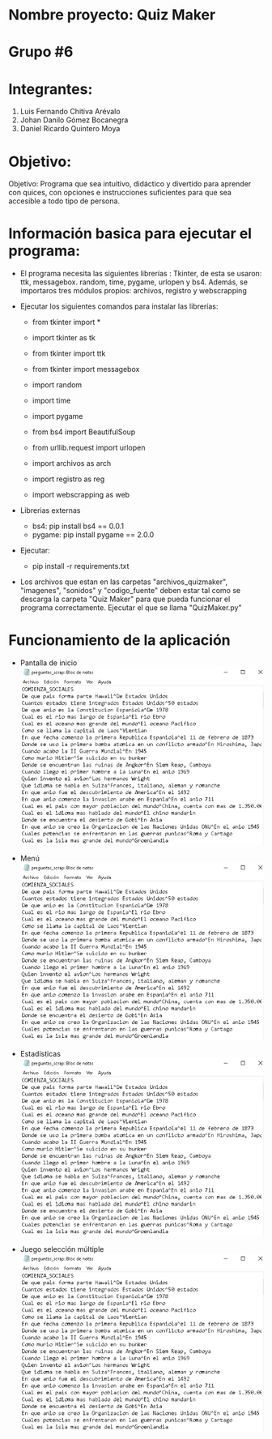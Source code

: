 # Nombre proyecto: Quiz Maker 

# Grupo #6

# Integrantes:
  1. Luis Fernando Chitiva Arévalo 
  2. Johan Danilo Gómez Bocanegra 
  3. Daniel Ricardo Quintero Moya

# Objetivo:
Objetivo: Programa que sea intuitivo, didáctico y divertido para aprender con quices, con opciones e 
instrucciones suficientes para que sea accesible a todo tipo de persona.

# Información basica para ejecutar el programa:

- El programa necesita las siguientes librerías : Tkinter, de esta se usaron: ttk, messagebox. random, time, pygame, urlopen y bs4. Además, se importaros tres módulos propios: archivos, registro y webscrapping

- Ejecutar los siguientes comandos para instalar las librerías:
    - from tkinter import *
    - import tkinter as tk
    - from tkinter import ttk
    - from tkinter import messagebox
    - import random
    - import time
    - import pygame
    - from bs4 import BeautifulSoup
    - from urllib.request import urlopen
    
    - import archivos as arch 
    - import registro as reg 
    - import webscrapping as web 
    
- Librerias externas

    - bs4: pip install bs4 == 0.0.1
    - pygame: pip install pygame == 2.0.0
    
- Ejecutar:

    - pip install -r requirements.txt

- Los archivos que estan en las carpetas "archivos_quizmaker", "imagenes", "sonidos" y "codigo_fuente" deben estar tal como se descarga la carpeta "Quiz Maker" para que pueda funcionar el programa correctamente. Ejecutar el que se llama "QuizMaker.py"

# Funcionamiento de la aplicación
- Pantalla de inicio
  ![alt tag](https://github.com/jgomezbo/Archivos_Webscraping/blob/main/imagenes/informacion%20en%20limpio.png)
  
- Menú
  ![alt tag](https://github.com/jgomezbo/Archivos_Webscraping/blob/main/imagenes/informacion%20en%20limpio.png)
  
- Estadísticas
  ![alt tag](https://github.com/jgomezbo/Archivos_Webscraping/blob/main/imagenes/informacion%20en%20limpio.png)
  
- Juego selección múltiple
  ![alt tag](https://github.com/jgomezbo/Archivos_Webscraping/blob/main/imagenes/informacion%20en%20limpio.png)
